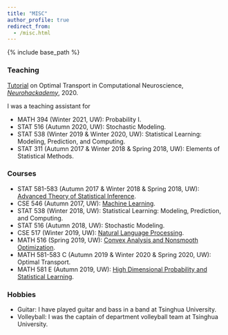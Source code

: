 ```yaml
---
title: "MISC"
author_profile: true
redirect_from:
  - /misc.html
---
```


{% include base_path %}

<!-- Leave two spaces at the end -->

### Teaching
[Tutorial](https://github.com/langliu95/otml-neurohackademy-2020) on Optimal Transport in Computational Neuroscience, *[Neurohackademy](https://neurohackademy.org/)*, 2020.  

I was a teaching assistant for
* MATH 394 (Winter 2021, UW): Probability I.  
* STAT 516 (Autumn 2020, UW): Stochastic Modeling.  
* STAT 538 (Winter 2019 & Winter 2020, UW): Statistical Learning: Modeling, Prediction, and Computing.  
* STAT 311 (Autumn 2017 & Winter 2018 & Spring 2018, UW): Elements of Statistical Methods.

### Courses
* STAT 581-583 (Autumn 2017 & Winter 2018 & Spring 2018, UW): [Advanced Theory of Statistical Inference](https://www.stat.washington.edu/jaw/COURSES/580s/580s.html).  
* CSE 546 (Autumn 2017, UW): [Machine Learning](https://courses.cs.washington.edu/courses/cse546/17au/).  
* STAT 538 (Winter 2018, UW): Statistical Learning: Modeling, Prediction, and Computing.  
* STAT 516 (Autumn 2018, UW): Stochastic Modeling.  
* CSE 517 (Winter 2019, UW): [Natural Language Processing](https://courses.cs.washington.edu/courses/cse517/19wi/).  
* MATH 516 (Spring 2019, UW): [Convex Analysis and Nonsmooth Optimization](https://sites.math.washington.edu/~ddrusv/crs/Math_516_2020/MATH516).  
* MATH 581-583 C (Autumn 2019 & Winter 2020 & Spring 2020, UW): Optimal Transport.  
* MATH 581 E (Autumn 2019, UW): [High Dimensional Probability and Statistical Learning](https://sites.math.washington.edu/~ddrusv/crs/Math_581_2019/MATH581).

### Hobbies
* Guitar: I have played guitar and bass in a band at Tsinghua University.
* Volleyball: I was the captain of department volleyball team at Tsinghua University.
